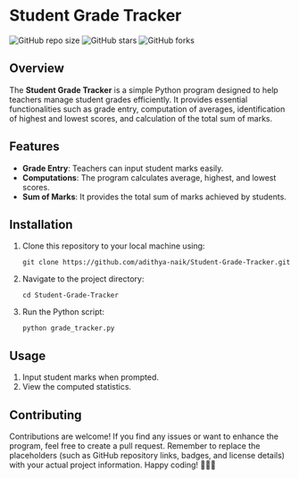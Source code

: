 # Student Grade Tracker

![GitHub repo size](https://img.shields.io/github/repo-size/adithya-naik/Student-Grade-Tracker)
![GitHub stars](https://img.shields.io/github/stars/adithya-naik/Student-Grade-Tracker?style=social)
![GitHub forks](https://img.shields.io/github/forks/adithya-naik/Student-Grade-Tracker?style=social)

## Overview

The **Student Grade Tracker** is a simple Python program designed to help teachers manage student grades efficiently. It provides essential functionalities such as grade entry, computation of averages, identification of highest and lowest scores, and calculation of the total sum of marks.

## Features

- **Grade Entry**: Teachers can input student marks easily.
- **Computations**: The program calculates average, highest, and lowest scores.
- **Sum of Marks**: It provides the total sum of marks achieved by students.

## Installation

1. Clone this repository to your local machine using:
   ```
   git clone https://github.com/adithya-naik/Student-Grade-Tracker.git
   ```

2. Navigate to the project directory:
   ```
   cd Student-Grade-Tracker
   ```

3. Run the Python script:
   ```
   python grade_tracker.py
   ```

## Usage

1. Input student marks when prompted.
2. View the computed statistics.

## Contributing

Contributions are welcome! If you find any issues or want to enhance the program, feel free to create a pull request.
Remember to replace the placeholders (such as GitHub repository links, badges, and license details) with your actual project information. Happy coding! 🚀👨‍💻

